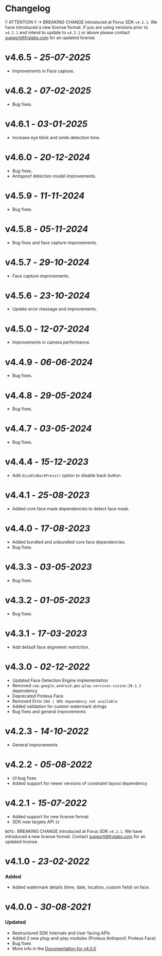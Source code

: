# Changelog

‼ ATTENTION ‼ → BREAKING CHANGE introduced at Forus SDK `v4.2.1`. We have introduced a new license format. If you are using versions prior to `v4.2.1` and intend to update to `v4.2.1` or above please contact support@frslabs.com for an updated license.

# **v4.6.5** - *25-07-2025*
- Improvements in Face capture.

# **v4.6.2** - *07-02-2025*
- Bug fixes.

# **v4.6.1** - *03-01-2025*
- Increase eye blink and smile detection time.

# **v4.6.0** - *20-12-2024*
- Bug fixes.
- Antispoof detection model improvements.

# **v4.5.9** - *11-11-2024*
- Bug fixes.

# **v4.5.8** - *05-11-2024*
- Bug fixes and face capture improvements.

# **v4.5.7** - *29-10-2024*
- Face capture improvements.

# **v4.5.6** - *23-10-2024*
- Update error message and improvements.

# **v4.5.0** - *12-07-2024*
- Improvements in camera performance.

# **v4.4.9** - *06-06-2024*
- Bug fixes.

# **v4.4.8** - *29-05-2024*
- Bug fixes.

# **v4.4.7** - *03-05-2024*
- Bug fixes.

# **v4.4.4** - *15-12-2023*
- Add `disableBackPress()` option to disable back button.

# **v4.4.1** - *25-08-2023*
- Added core face mask dependencies to detect face mask.

# **v4.4.0** - *17-08-2023*
- Added bundled and unbundled core face dependencies.
- Bug fixes.

# **v4.3.3** - *03-05-2023*
- Bug fixes.

# **v4.3.2** - *01-05-2023*
- Bug fixes.

# **v4.3.1** - *17-03-2023*
- Add default face alignment restriction.

# **v4.3.0** - *02-12-2022*
- Updated Face Detection Engine implementation
- Removed `com.google.android.gms:play-services-vision:20.1.3` dependency
- Deprecated Proteus Face
- Removed Error `304 | GMS dependency not available`
- Added validation for custom watermark strings
- Bug fixes and general improvements

# **v4.2.3** - *14-10-2022*
- General improvements

# **v4.2.2** - *05-08-2022*
- UI bug fixes
- Added support for newer versions of constraint layout dependency

# **v4.2.1** - *15-07-2022*
- Added support for new license format
- SDK now targets API `32`

`NOTE:` BREAKING CHANGE introduced at Forus SDK `v4.2.1`. We have introduced a new license format. Contact support@frslabs.com for an updated license.

# **v4.1.0** - *23-02-2022*

### Added
- Added watermark details (time, date, location, custom field) on face. 

# **v4.0.0** - *30-08-2021*

### Updated
- Restructured SDK Internals and User facing APIs
- Added 2 new plug-and-play modules (Proteus Antispoof, Proteus Face)
- Bug fixes
- More info in the [Documentation for v4.0.0](https://github.com/frslabs/forus-android/blob/dc44e3a804df5dc598af2e3982539fb3cf866e2f/README.md)

